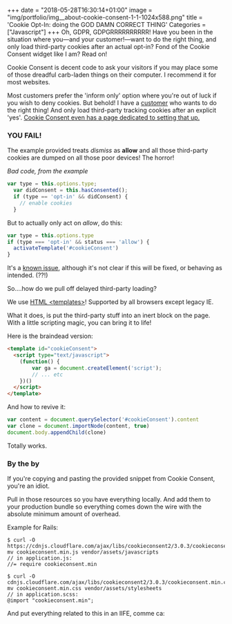 +++
date = "2018-05-28T16:30:14+01:00"
image = "img/portfolio/img__about-cookie-consent-1-1-1024x588.png"
title = 'Cookie Opt-In: doing the GOD DAMN CORRECT THING'
Categories = ["Javascript"]
+++
Oh, GDPR, GDPGRRRRRRRRRR! Have you been in the situation where you—and your
customer!—want to do the right thing, and only load third-party cookies after
an actual opt-in? Fond of the Cookie Consent widget like I am? Read on!
<!--more-->

Cookie Consent is decent code to ask your visitors if you may place some
of those dreadful carb-laden things on their computer. I recommend it for
most websites.

Most customers prefer the 'inform only' option where you're out of luck if
you wish to deny cookies. But behold! I have a [customer](http://www.blitts.nl) who wants to do
the right thing! And only load third-party tracking cookies after an explicit
'yes'. [Cookie Consent even has a page dedicated to setting that up.](https://cookieconsent.insites.com/documentation/disabling-cookies/)

### YOU FAIL!

The example provided treats _dismiss_ as **allow** and all those third-party
cookies are dumped on all those poor devices! The horror!


*Bad code, from the example*

``` javascript
var type = this.options.type;
  var didConsent = this.hasConsented();
  if (type == 'opt-in' && didConsent) {
    // enable cookies
  }
```

But to actually only act on _allow_, do this:

``` javascript
var type = this.options.type
if (type === 'opt-in' && status === 'allow') {
  activateTemplate('#cookieConsent')
}
```

It's a [known issue](https://github.com/insites/cookieconsent/issues/254), although
it's not clear if this will be fixed, or behaving as intended. (??!)

So....how do we pull off delayed third-party loading?

We use [HTML \<templates>](https://www.html5rocks.com/en/tutorials/webcomponents/template/)! Supported by all browsers except legacy IE.

What it does, is put the third-party stuff into an inert block on the page.
With a little scripting magic, you can bring it to life!

Here is the braindead version:

``` html
<template id="cookieConsent">
  <script type="text/javascript">
    (function() {
        var ga = document.createElement('script');
        // ... etc
    })()
  </script>
</template>
```

And how to revive it:

``` javascript
var content = document.querySelector('#cookieConsent').content
var clone = document.importNode(content, true)
document.body.appendChild(clone)
```

Totally works.

### By the by

If you're copying and pasting the provided snippet from Cookie Consent, you're an idiot.

Pull in those resources so you have everything locally. And add them to your
production bundle so everything comes down the wire with the absolute
minimum amount of overhead.

Example for Rails:

```
$ curl -O https://cdnjs.cloudflare.com/ajax/libs/cookieconsent2/3.0.3/cookieconsent.min.js
mv cookieconsent.min.js vendor/assets/javascripts
// in application.js:
//= require cookieconsent.min

$ curl -O cdnjs.cloudflare.com/ajax/libs/cookieconsent2/3.0.3/cookieconsent.min.css
mv cookieconsent.min.css vendor/assets/stylesheets
// in application.scss:
@import "cookieconsent.min";
```

And put everything related to this in an IIFE, comme ca:

<script src="https://gist.github.com/tilsammans/c1c9bda68274d5ac473814fdd456766d.js"></script>

